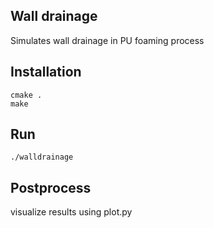 ## Wall drainage
Simulates wall drainage in PU foaming process

## Installation
```
cmake .
make
```

## Run
```
./walldrainage
```

## Postprocess
visualize results using plot.py
